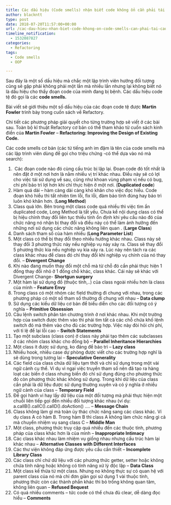 ```yaml
---
title: Các dấu hiệu (Code smells) nhận biết code không ổn cần phải tái cấu trúc ngay (Refactoring)
author: blackntt
type: post
date: 2018-07-20T11:57:00+00:00
url: /cac-dau-hieu-nhan-biet-code-khong-on-code-smells-can-phai-tai-cau-truc-ngay-refactoring/
timeline_notification:
  - 1532087827
categories:
  - Refactoring
tags:
  - Code smells
  - OOP

---
```

Sau đây là một số dấu hiệu mà chắc một lập trình viên hướng đối tượng cũng sẽ gặp phải không phải một lần mà nhiều lần nhưng lại không biết nó là dấu hiệu cho thấy đoạn code của mình đang bị bệnh. Các dấu hiệu code tệ đó gọi là các **code smells.**

Bài viết sẽ giới thiệu một số dấu hiệu của các đoạn code tệ được **Martin Fowler** trình bày trong cuốn sách về Refactory.

Chi tiết các phương pháp giải quyết cho từng trường hợp sẽ viết ở các bài sau. Toàn bộ kĩ thuật Refactory cơ bản có thể tham khảo từ cuốn sách kinh điển của **Martin Fowler** &#8211; **Refactoring: Improving the Design of Existing Code.**

Các code smells cơ bản (các từ tiếng anh im đậm là tên của code smells mà các lập trình viên dùng để gọi cho triệu chứng -có thể dựa vào nó mà search):

  1.  Các đoạn code nào đó cùng cấu trúc bị lặp lại. Đoạn code đó tốt nhất là nên đặt ở một nơi hơn là nằm nhiều vị trí khác nhau. Điều này sẽ có lợi cho việc tái sử dụng về sau, cũng như khoan vùng phạm vị nếu có bug, chi phí bảo trì lợi hơn khi chỉ thực hiện ở một nơi. (**Duplicated code**)
  2. Hàm quá dài &#8211; hàm càng dài càng khó khăn cho việc đọc hiểu. Code đoạn khó hiểu thì tất nhiên tìm lỗi, fix lỗi, đảm bảo tính đúng hay bảo trì luôn khó khăn hơn. (**Long Method**)
  3. Class quá lớn. Bên trong một class code quá nhiều thì việc tìm ẩn duplicated code, Long Method là tất yếu. Chưa kể nội dung class có thể bị hiệu chỉnh thay đổi liên tục thiếu tính ổn định khi yêu cầu nào đó của chức năng nó nhận bị thay đổi và điều này có thể làm ảnh hưởng đến những nơi sử dụng các chức năng không liên quan . (**Large Class**)
  4. Danh sách tham số của hàm nhiều (**Long Parameter List**)
  5. Một class có thể bị thay đổi theo nhiều hướng khác nhau. Class này sẽ thay đổi 3 phương thức này nếu nghiệp vụ này xảy ra. Class sẽ thay đổi 5 phương thức kia nếu nghiệp vụ kia xảy ra. Lúc này nên tách ra các class khác nhau để class đó chỉ thay đổi khi nghiệp vụ chính của nó thay đổi. &#8211; **Divergent Change**
  6. Khi nào đang muốn thay đổi một chỗ mà từ chỗ đó cần phải thực hiện 1 đống thay đổi nhỏ ở 1 đống chỗ khác, class khác. Cái này sẽ khác với Divergent Change- **Shortgun surgery**
  7. Một hàm lại sử dụng đồ (thuộc tính,..) của class ngoài nhiều hơn là class của mình &#8211; **Feature Envy**
  8. Trong class có một nhóm các field thường đi chung với nhau, trong các phương pháp có một số tham số thường đi chung với nhau &#8211; **Data clump**
  9. Sử dụng các kiểu dữ liệu cơ bản để biểu diễn cho các đối tượng có ý nghĩa &#8211; **Primitive Obsession**
 10. Câu lệnh switch phân tán chương trình ở nơi khác nhau. Khi một trường hợp của switch được thêm vào thì phải tìm tất cả các chỗ chứa khố lệnh switch đó mà thêm vào cho đủ các trường hợp. Việc này đòi hỏi chi phí, với tỉ lệ để lại lỗi cao &#8211; **Switch Statements**
 11. Tạo một subclass (class con) ở class này phải tạo thêm các subclasses ở các nhóm class khác cho đồng bộ &#8211; **Parallel Inheritance Hierarchies**
 12. Một class ít được sử dụng, ko đáng để bảo trì &#8211; **Lazy class**
 13. Nhiều hook, nhiều case dự phòng được viết cho các trường hợp nghĩ là sẽ dùng trong tương lai &#8211; **Speculative Generality**
 14. Các field của class chứa dữ liệu tạm thời và chỉ sử dụng trong một vài ngữ cảnh cụ thể. Ví dụ vì ngại việc truyền tham số nên đã tạo ra hàng loạt các biến ở class nhưng biến đó chỉ sử dụng đúng cho phương thức đó còn phương thức khác không sử dụng. Trong khi dữ liệu của class cần phải là dữ liệu được sử dụng thường xuyên và có ý nghĩa ở nhiều ngữ cảnh của class &#8211; **Temporary Field**
 15. Để gọi hành vi hay lấy dữ liệu của một đối tượng mà phải thực hiện một chuỗi liên tiếp gọi đến nhiều đối tượng khác nhau (ví dụ: a.callB().callC().callD().doAction() &#8230;. &#8211; **Message Chain**
 16. Class không làm gì mà toàn ủy thác chức năng sang các class khác. Ví dụ class A có hàm B. Trong hàm B thì class A không làm chức năng gì cả mà chuyển nhiệm vụ sang class C &#8211; **Middle Man**
 17. Một class, phương thức truy cập quá nhiều đến các thuộc tính, phương pháp của class khác hơn là của mình &#8211; **Inappropriate Intimacy**
 18. Các class khác nhau làm nhiệm vụ giống nhau nhưng cấu trúc hàm lại khác nhau &#8211; **Alternative Classes with Different Interfaces**
 19. Các thư viện không đáp ứng được yêu cầu cần thiết &#8211; **Incomplete Library Class**
 20. Các class chỉ chứ dữ liệu với các phương thức getter, setter hoặc không chứa tính năng hoặc không có tính năng xử lý độc lập &#8211; **Data Class**
 21. Một class kế thừa từ một class. Nhưng no không thực sự có quan hệ với parent class của nó mà chỉ đơn giản gọi sử dụng 1 vài thuộc tính, phương thức còn các thành phần khác thì bỏ trống không quan tâm, không liên quan &#8211; **Refused Bequest**
 22. Có quá nhiều comments &#8211; tức code có thể chưa đủ clear, dễ dàng đọc hiểu &#8211; **Comments**